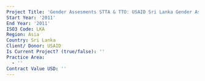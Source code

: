 ```yaml
---
Project Title: 'Gender Assesments STTA & TTO: USAID Sri Lanka Gender Assessment (TDY 115)'
Start Year: '2011'
End Year: '2011'
ISO3 Code: LKA
Region: Asia
Country: Sri Lanka
Client/ Donor: USAID
Is Current Project? (true/false): ''
Practice Area:
  - ''
Contract Value USD: ''
---
```

